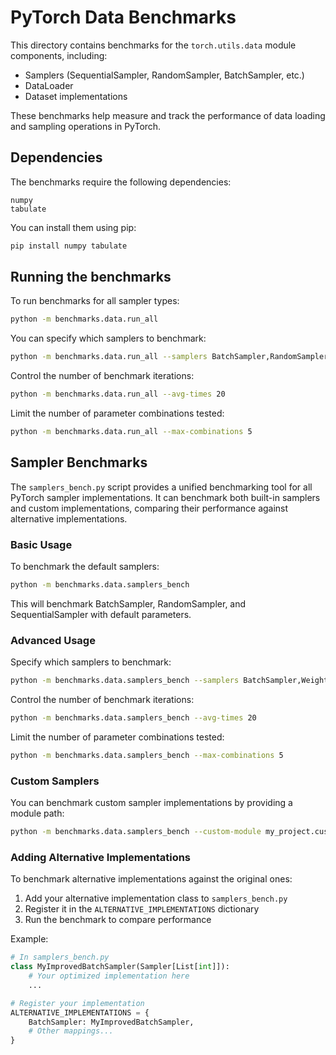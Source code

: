 # PyTorch Data Benchmarks

This directory contains benchmarks for the `torch.utils.data` module components, including:

- Samplers (SequentialSampler, RandomSampler, BatchSampler, etc.)
- DataLoader
- Dataset implementations

These benchmarks help measure and track the performance of data loading and sampling operations in PyTorch.

## Dependencies

The benchmarks require the following dependencies:
```
numpy
tabulate
```

You can install them using pip:
```bash
pip install numpy tabulate
```

## Running the benchmarks

To run benchmarks for all sampler types:
```bash
python -m benchmarks.data.run_all
```

You can specify which samplers to benchmark:
```bash
python -m benchmarks.data.run_all --samplers BatchSampler,RandomSampler
```

Control the number of benchmark iterations:
```bash
python -m benchmarks.data.run_all --avg-times 20
```

Limit the number of parameter combinations tested:
```bash
python -m benchmarks.data.run_all --max-combinations 5
```

## Sampler Benchmarks

The `samplers_bench.py` script provides a unified benchmarking tool for all PyTorch sampler implementations. It can benchmark both built-in samplers and custom implementations, comparing their performance against alternative implementations.

### Basic Usage

To benchmark the default samplers:
```bash
python -m benchmarks.data.samplers_bench
```

This will benchmark BatchSampler, RandomSampler, and SequentialSampler with default parameters.

### Advanced Usage

Specify which samplers to benchmark:
```bash
python -m benchmarks.data.samplers_bench --samplers BatchSampler,WeightedRandomSampler
```

Control the number of benchmark iterations:
```bash
python -m benchmarks.data.samplers_bench --avg-times 20
```

Limit the number of parameter combinations tested:
```bash
python -m benchmarks.data.samplers_bench --max-combinations 5
```

### Custom Samplers

You can benchmark custom sampler implementations by providing a module path:
```bash
python -m benchmarks.data.samplers_bench --custom-module my_project.custom_samplers --samplers MyCustomSampler
```

### Adding Alternative Implementations

To benchmark alternative implementations against the original ones:

1. Add your alternative implementation class to `samplers_bench.py`
2. Register it in the `ALTERNATIVE_IMPLEMENTATIONS` dictionary
3. Run the benchmark to compare performance

Example:
```python
# In samplers_bench.py
class MyImprovedBatchSampler(Sampler[List[int]]):
    # Your optimized implementation here
    ...

# Register your implementation
ALTERNATIVE_IMPLEMENTATIONS = {
    BatchSampler: MyImprovedBatchSampler,
    # Other mappings...
}
```
